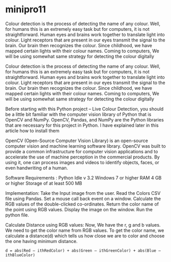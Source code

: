 # minipro11
Colour detection is the process of detecting the name of any colour. Well, for humans this is an extremely easy task but for computers, it is not straightforward. 
Human eyes and brains work together to translate light into colour. Light receptors that are present in our eyes transmit the signal to the brain. Our brain then recognizes the colour. 
Since childhood, we have mapped certain lights with their colour names. 
Coming to computers, We will be using somewhat same strategy for detecting the colour digitally

Colour detection is the process of detecting the name of any colour. Well, for humans this is an extremely easy task but for computers, it is not straightforward. 
Human eyes and brains work together to translate light into colour. Light receptors that are present in our eyes transmit the signal to the brain. Our brain then recognizes the colour. 
Since childhood, we have mapped certain lights with their colour names. 
Coming to computers, We will be using somewhat same strategy for detecting the colour digitally

Before starting with this Python project – Live Colour Detection, you should be a little bit familiar with the computer vision library of Python that is OpenCV and NumPy.
OpenCV, Pandas, and NumPy are the Python libraries that are necessary for this project in Python. I have explained later in this article how to install them

OpenCV (Open-Source Computer Vision Library) is an open-source computer vision and machine learning software library. OpenCV was built to provide a common infrastructure for computer vision applications and to accelerate the use of machine perception in the commercial products.
By using it, one can process images and videos to identify objects, faces, or even handwriting of a human.

Software Requirements :
Python Idle v 3.2
Windows 7 or higher
RAM 4 GB or higher
Storage of at least 500 MB 

Implementation:
Take the Input image from the user.
Read the Colors CSV file using Pandas.
Set a mouse call back event on a window.
Calculate the RGB values of the double-clicked co-ordinates.
Return the color name of the point using RGB values.
Display the image on the window.
Run the python file.

Calculate Distance using RGB values: 
Now, We have the r, g and b values. We need to get the color name from RGB values. To get the color name, we calculate a distance(d) which tells us how close we are to color and choose the one having minimum distance.

	d = abs(Red – ithRedColor) + abs(Green – ithGreenColor) + abs(Blue – ithBlueColor)
